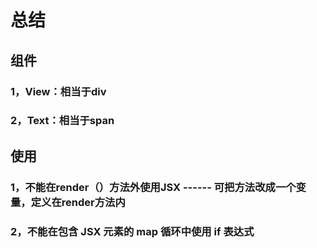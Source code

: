 # 总结
## 组件
### 1，View：相当于div
### 2，Text：相当于span

## 使用
### 1，不能在render（）方法外使用JSX   ------   可把方法改成一个变量，定义在render方法内
### 2，不能在包含 JSX 元素的 map 循环中使用 if 表达式
